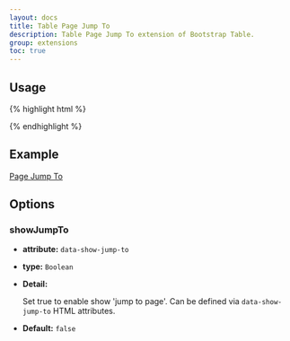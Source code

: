 ```yaml
---
layout: docs
title: Table Page Jump To
description: Table Page Jump To extension of Bootstrap Table.
group: extensions
toc: true
---
```


## Usage

{% highlight html %}
<link rel="stylesheet" href="extensions/page-jump-to/bootstrap-table-jump-to.css"></style>
<script src="extensions/page-jump-to/bootstrap-table-jump-to.js"></script>
{% endhighlight %}

## Example

[Page Jump To](https://examples.bootstrap-table.com/#extensions/page-jump-to.html)

## Options

### showJumpTo

- **attribute:** `data-show-jump-to`

- **type:** `Boolean`

- **Detail:**

   Set true to enable show 'jump to page'. Can be defined via `data-show-jump-to` HTML attributes.

- **Default:** `false`
